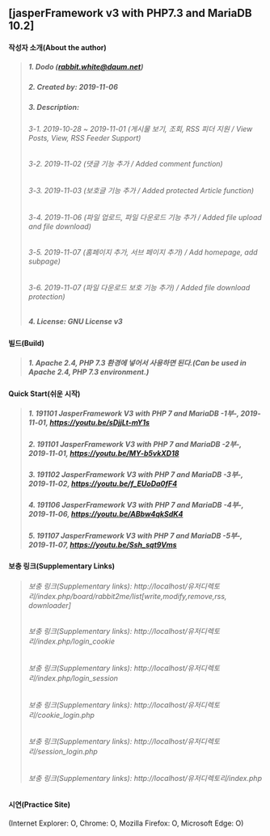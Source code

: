 ## [jasperFramework v3 with PHP7.3 and MariaDB 10.2]

#### 작성자 소개(About the author)
> ##### 1. Dodo (rabbit.white@daum.net)
> ##### 2. Created by: 2019-11-06
> ##### 3. Description: 
> ###### 3-1. 2019-10-28 ~ 2019-11-01 (게시물 보기, 조회, RSS 피더 지원 / View Posts, View, RSS Feeder Support)
> ###### 3-2. 2019-11-02 (댓글 기능 추가 / Added comment function)
> ###### 3-3. 2019-11-03 (보호글 기능 추가 / Added protected Article function)
> ###### 3-4. 2019-11-06 (파일 업로드, 파일 다운로드 기능 추가 / Added file upload and file download)
> ###### 3-5. 2019-11-07 (홈페이지 추가, 서브 페이지 추가) / Add homepage, add subpage)
> ###### 3-6. 2019-11-07 (파일 다운로드 보호 기능 추가) / Added file download protection)
> ##### 4. License: GNU License v3

#### 빌드(Build)
> ##### 1. Apache 2.4, PHP 7.3 환경에 넣어서 사용하면 된다.(Can be used in Apache 2.4, PHP 7.3 environment.)

#### Quick Start(쉬운 시작)
> ##### 1. 191101 JasperFramework V3 with PHP 7 and MariaDB -1부-, 2019-11-01, https://youtu.be/sDjjLt-mY1s 
> ##### 2. 191101 JasperFramework V3 with PHP 7 and MariaDB -2부-, 2019-11-01, https://youtu.be/MY-b5vkXD18
> ##### 3. 191102 JasperFramework V3 with PHP 7 and MariaDB -3부-, 2019-11-02, https://youtu.be/f_EUoDa0fF4
> ##### 4. 191106 JasperFramework V3 with PHP 7 and MariaDB -4부-, 2019-11-06, https://youtu.be/ABbw4qkSdK4
> ##### 5. 191107 JasperFramework V3 with PHP 7 and MariaDB -5부-, 2019-11-07, https://youtu.be/Ssh_sqt9Vms


#### 보충 링크(Supplementary Links)
> ###### 보충 링크(Supplementary links): http://localhost/유저디렉토리/index.php/board/rabbit2me/list[write,modify,remove,rss, downloader]
> ###### 보충 링크(Supplementary links): http://localhost/유저디렉토리/index.php/login_cookie
> ###### 보충 링크(Supplementary links): http://localhost/유저디렉토리/index.php/login_session
> ###### 보충 링크(Supplementary links): http://localhost/유저디렉토리/cookie_login.php
> ###### 보충 링크(Supplementary links): http://localhost/유저디렉토리/session_login.php
> ###### 보충 링크(Supplementary links): http://localhost/유저디렉토리/index.php

#### 시연(Practice Site)
(Internet Explorer: O, Chrome: O, Mozilla Firefox: O, Microsoft Edge: O)

